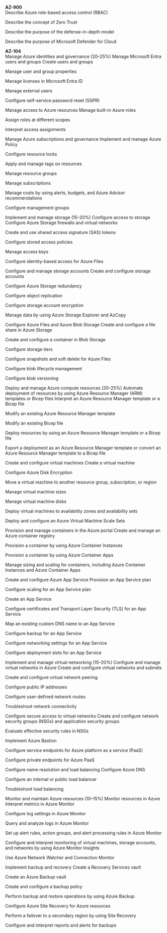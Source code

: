 **AZ-900**  
Describe Azure role-based access control (RBAC)

Describe the concept of Zero Trust

Describe the purpose of the defense-in-depth model

Describe the purpose of Microsoft Defender for Cloud

**AZ-104**  
Manage Azure identities and governance (20–25%)
Manage Microsoft Entra users and groups
Create users and groups

Manage user and group properties

Manage licenses in Microsoft Entra ID

Manage external users

Configure self-service password reset (SSPR)

Manage access to Azure resources
Manage built-in Azure roles

Assign roles at different scopes

Interpret access assignments

Manage Azure subscriptions and governance
Implement and manage Azure Policy

Configure resource locks

Apply and manage tags on resources

Manage resource groups

Manage subscriptions

Manage costs by using alerts, budgets, and Azure Advisor recommendations

Configure management groups

Implement and manage storage (15–20%)
Configure access to storage
Configure Azure Storage firewalls and virtual networks

Create and use shared access signature (SAS) tokens

Configure stored access policies

Manage access keys

Configure identity-based access for Azure Files

Configure and manage storage accounts
Create and configure storage accounts

Configure Azure Storage redundancy

Configure object replication

Configure storage account encryption

Manage data by using Azure Storage Explorer and AzCopy

Configure Azure Files and Azure Blob Storage
Create and configure a file share in Azure Storage

Create and configure a container in Blob Storage

Configure storage tiers

Configure snapshots and soft delete for Azure Files

Configure blob lifecycle management

Configure blob versioning

Deploy and manage Azure compute resources (20–25%)
Automate deployment of resources by using Azure Resource Manager (ARM) templates or Bicep files
Interpret an Azure Resource Manager template or a Bicep file

Modify an existing Azure Resource Manager template

Modify an existing Bicep file

Deploy resources by using an Azure Resource Manager template or a Bicep file

Export a deployment as an Azure Resource Manager template or convert an Azure Resource Manager template to a Bicep file

Create and configure virtual machines
Create a virtual machine

Configure Azure Disk Encryption

Move a virtual machine to another resource group, subscription, or region

Manage virtual machine sizes

Manage virtual machine disks

Deploy virtual machines to availability zones and availability sets

Deploy and configure an Azure Virtual Machine Scale Sets

Provision and manage containers in the Azure portal
Create and manage an Azure container registry

Provision a container by using Azure Container Instances

Provision a container by using Azure Container Apps

Manage sizing and scaling for containers, including Azure Container Instances and Azure Container Apps

Create and configure Azure App Service
Provision an App Service plan

Configure scaling for an App Service plan

Create an App Service

Configure certificates and Transport Layer Security (TLS) for an App Service

Map an existing custom DNS name to an App Service

Configure backup for an App Service

Configure networking settings for an App Service

Configure deployment slots for an App Service

Implement and manage virtual networking (15–20%)
Configure and manage virtual networks in Azure
Create and configure virtual networks and subnets

Create and configure virtual network peering

Configure public IP addresses

Configure user-defined network routes

Troubleshoot network connectivity

Configure secure access to virtual networks
Create and configure network security groups (NSGs) and application security groups

Evaluate effective security rules in NSGs

Implement Azure Bastion

Configure service endpoints for Azure platform as a service (PaaS)

Configure private endpoints for Azure PaaS

Configure name resolution and load balancing
Configure Azure DNS

Configure an internal or public load balancer

Troubleshoot load balancing

Monitor and maintain Azure resources (10–15%)
Monitor resources in Azure
Interpret metrics in Azure Monitor

Configure log settings in Azure Monitor

Query and analyze logs in Azure Monitor

Set up alert rules, action groups, and alert processing rules in Azure Monitor

Configure and interpret monitoring of virtual machines, storage accounts, and networks by using Azure Monitor Insights

Use Azure Network Watcher and Connection Monitor

Implement backup and recovery
Create a Recovery Services vault

Create an Azure Backup vault

Create and configure a backup policy

Perform backup and restore operations by using Azure Backup

Configure Azure Site Recovery for Azure resources

Perform a failover to a secondary region by using Site Recovery

Configure and interpret reports and alerts for backups